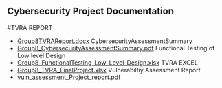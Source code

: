 ## Cybersecurity Project Documentation

#TVRA REPORT
- [Group8TVRAReport.docx](Cybersecurity%20Project/Group8TVRAReport.docx) 
  CybersecurityAssessmentSummary
- [Group8_CybersecurityAssessmentSummary.pdf](Cybersecurity%20Project/Group8_CybersecurityAssessmentSummary.pdf) 
  Functional Testing of Low level Design
- [Group8_FunctionalTesting-Low-Level-Design.xlsx](Cybersecurity%20Project/Group8_FunctionalTesting-Low-Level-Design.xlsx) 
  TVRA EXCEL
- [Group8_TVRA_FinalProject.xlsx](Cybersecurity%20Project/Group8_TVRA_FinalProject.xlsx) 
  Vulnerabiltiy Assessment Report
- [vuln_assessment_Project_report.pdf](Cybersecurity%20Project/vuln_assessment_Project_report.pdf) 
